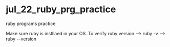 # jul_22_ruby_prg_practice
ruby programs practice 

Make sure ruby is instllaed in your OS.
To verify ruby version --> ruby -v  --> ruby --version
